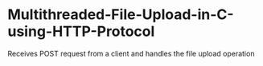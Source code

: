 Multithreaded-File-Upload-in-C-using-HTTP-Protocol
==================================================

Receives POST request from a client and handles the file upload operation
